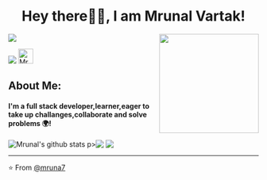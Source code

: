 <h1 align= "center"><b>Hey there🙋‍♂️, I am Mrunal Vartak!</b></h1>

<img align='right' src='https://user-images.githubusercontent.com/5713670/87202985-820dcb80-c2b6-11ea-9f56-7ec461c497c3.gif' width='200"'>

[![](https://img.shields.io/badge/LinkedIn-mrunal07-blue)](https://www.linkedin.com/in/mrunal07/)

[![](https://img.shields.io/badge/Gmail-rmrunalvartak@gmail.com-red)](mailto:rmrunalvartak@gmail.com)
<a href="https://dev.to/mruna7">
  <img src="https://d2fltix0v2e0sb.cloudfront.net/dev-badge.svg" alt="Mrunal's Profile" height="30" width="30">
</a>
     


## About Me:
<h4>I'm a full stack developer,learner,eager to take up challanges,collaborate and solve problems 🌍!</h4>



![Mrunal's github stats](https://github-readme-stats.vercel.app/api?username=mruna7&hide=["issues"]&show_icons=true)
p><img align="top" src="https://github-readme-stats.vercel.app/api?username=mruna7&show_icons=true" />
<img align="top" src="https://github-readme-stats.vercel.app/api/top-langs/?username=mruna7" /></p>

---

⭐️ From [@mruna7](https://github.com/mruna7)

